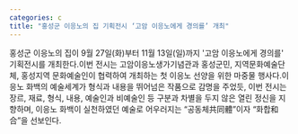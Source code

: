 ```yaml
---
categories: c
title: "홍성군 이응노의 집 기획전시 ‘고암 이응노에게 경의를’ 개최"
---
```

홍성군 이응노의 집이 9월 27일(화)부터 11월 13일(일)까지 &#39;고암 이응노에게 경의를&#39; 기획전시를 개최한다.이번 전시는 고암이응노생가기념관과 홍성군민, 지역문화예술단체, 홍성지역 문화예술인이 협력하여 개최하는 첫 이응노 선양을 위한 마중물 행사다.이응노 화백의 예술세계가 형식과 내용을 뛰어넘은 작품으로 감명을 주었듯, 이번 전시는 장르, 재료, 형식, 내용, 예술인과 비예술인 등 구분과 차별을 두지 않은 열린 정신을 지향하며, 이응노 화백이 실천하였던 예술로 어우러지는 “공동체共同體”이자 “화합和合”을 선보인다.